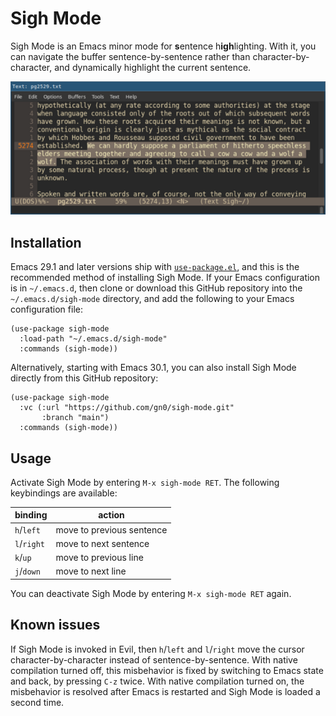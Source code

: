 # Sigh Mode

Sigh Mode is an Emacs minor mode for **s**entence h**igh**lighting.
With it, you can navigate the buffer sentence-by-sentence rather than character-by-character, and dynamically highlight the current sentence.

![Sigh Mode activated in Emacs 30.1](https://raw.githubusercontent.com/gn0/sigh-mode/main/screenshot.png)

## Installation

Emacs 29.1 and later versions ship with [`use-package.el`](https://www.gnu.org/software/emacs/manual/html_node/use-package/index.html), and this is the recommended method of installing Sigh Mode.
If your Emacs configuration is in `~/.emacs.d`, then clone or download this GitHub repository into the `~/.emacs.d/sigh-mode` directory, and add the following to your Emacs configuration file:

```elisp
(use-package sigh-mode
  :load-path "~/.emacs.d/sigh-mode"
  :commands (sigh-mode))
```

Alternatively, starting with Emacs 30.1, you can also install Sigh Mode directly from this GitHub repository:

```elisp
(use-package sigh-mode
  :vc (:url "https://github.com/gn0/sigh-mode.git"
       :branch "main")
  :commands (sigh-mode))
```

## Usage

Activate Sigh Mode by entering `M-x sigh-mode RET`.
The following keybindings are available:

| binding     | action                    |
|-------------|---------------------------|
| `h`/`left`  | move to previous sentence |
| `l`/`right` | move to next sentence     |
| `k`/`up`    | move to previous line     |
| `j`/`down`  | move to next line         |

You can deactivate Sigh Mode by entering `M-x sigh-mode RET` again.

## Known issues

If Sigh Mode is invoked in Evil, then `h`/`left` and `l`/`right` move the cursor character-by-character instead of sentence-by-sentence.
With native compilation turned off, this misbehavior is fixed by switching to Emacs state and back, by pressing `C-z` twice.
With native compilation turned on, the misbehavior is resolved after Emacs is restarted and Sigh Mode is loaded a second time.

